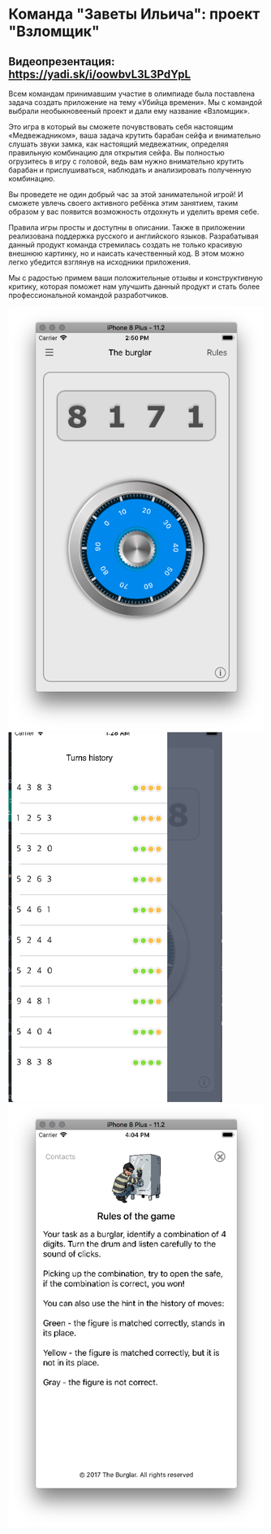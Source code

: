 # Команда "Заветы Ильича": проект "Взломщик"

## Видеопрезентация:  https://yadi.sk/i/oowbvL3L3PdYpL

Всем командам принимавшим участие в олимпиаде была поставлена задача создать приложение на тему «Убийца времени». 
Мы с командой выбрали необыкновееный проект и дали ему название «Взломщик». 

Это игра в который вы сможете почувствовать себя настоящим «Медвежадником», ваша задача крутить барабан сейфа и внимательно слушать звуки замка, как настоящий медвежатник, определяя правильную комбинацию для открытия сейфа.
Вы полностью огрузитесь в игру с головой, ведь вам нужно внимательно крутить барабан и прислушиваться, наблюдать и анализировать полученную комбинацию.  

Вы проведете не один добрый час за этой занимательной игрой! И сможете увлечь своего активного ребёнка этим занятием, таким образом у вас появится возможность отдохнуть и уделить время себе.

Правила игры просты и доступны в описании. Также в приложении реализована поддержка русского и английского языков. Разрабатывая данный продукт команда стремилась создать не только красивую внешнюю картинку, но и наисать качественный код. В этом можно легко убедится взглянув на исходники приложения.

Мы с радостью примем ваши положительные отзывы и конструктивную критику, которая поможет нам улучшить данный продукт и стать более профессиональной командой разработчиков.

![1](./img/img4.png)
![2](./img/img2.png)
![3](./img/img3.png)
